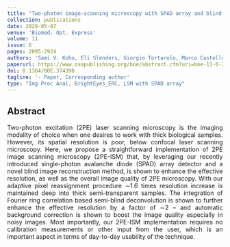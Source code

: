 ```yaml
---
title: "Two-photon image-scanning microscopy with SPAD array and blind image reconstruction"
collection: publications
date: 2020-05-07
venue: 'Biomed. Opt. Express'
volume: 11
issue: 6
pages: 2095-2924
authors: 'Sami V. Koho, Eli Slenders, Giorgio Tortarolo, Marco Castello, Mauro Buttafava, Federica Villa, Elena Tcarenkova, Marcel Ameloot, Paolo Bianchini, Colin J.R. Sheppard, Albeto Diaspro, Alberto Tosi, Giuseppe Vicidomini'
paperurl: https://www.osapublishing.org/boe/abstract.cfm?uri=boe-11-6-2905
doi: 0.1364/BOE.374398
tagline: '- Paper, Corresponding author'
type: "Img Proc Anal, BrightEyes_ERC, LSM with SPAD array"
---
```


<h2> Abstract </h2>
<p align= "justify">
Two-photon excitation (2PE) laser scanning microscopy is the imaging modality of choice when one desires to work with thick biological samples. However, its spatial resolution is poor, below confocal laser scanning microscopy. Here, we propose a straightforward implementation of 2PE image scanning microscopy (2PE-ISM) that, by leveraging our recently introduced single-photon avalanche diode (SPAD) array detector and a novel blind image reconstruction method, is shown to enhance the effective resolution, as well as the overall image quality of 2PE microscopy. With our adaptive pixel reassignment procedure ∼1.6 times resolution increase is maintained deep into thick semi-transparent samples. The integration of Fourier ring correlation based semi-blind deconvolution is shown to further enhance the effective resolution by a factor of ∼2 – and automatic background correction is shown to boost the image quality especially in noisy images. Most importantly, our 2PE-ISM implementation requires no calibration measurements or other input from the user, which is an important aspect in terms of day-to-day usability of the technique.
